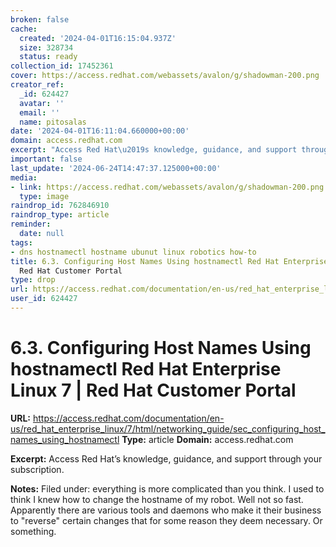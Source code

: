 ```yaml
---
broken: false
cache:
  created: '2024-04-01T16:15:04.937Z'
  size: 328734
  status: ready
collection_id: 17452361
cover: https://access.redhat.com/webassets/avalon/g/shadowman-200.png
creator_ref:
  _id: 624427
  avatar: ''
  email: ''
  name: pitosalas
date: '2024-04-01T16:11:04.660000+00:00'
domain: access.redhat.com
excerpt: "Access Red Hat\u2019s knowledge, guidance, and support through your subscription."
important: false
last_update: '2024-06-24T14:47:37.125000+00:00'
media:
- link: https://access.redhat.com/webassets/avalon/g/shadowman-200.png
  type: image
raindrop_id: 762846910
raindrop_type: article
reminder:
  date: null
tags:
- dns hostnamectl hostname ubunut linux robotics how-to
title: 6.3. Configuring Host Names Using hostnamectl Red Hat Enterprise Linux 7 |
  Red Hat Customer Portal
type: drop
url: https://access.redhat.com/documentation/en-us/red_hat_enterprise_linux/7/html/networking_guide/sec_configuring_host_names_using_hostnamectl
user_id: 624427
---
```


# 6.3. Configuring Host Names Using hostnamectl Red Hat Enterprise Linux 7 | Red Hat Customer Portal

**URL:** https://access.redhat.com/documentation/en-us/red_hat_enterprise_linux/7/html/networking_guide/sec_configuring_host_names_using_hostnamectl
**Type:** article
**Domain:** access.redhat.com

**Excerpt:** Access Red Hat’s knowledge, guidance, and support through your subscription.

**Notes:**
Filed under: everything is more complicated than you think. I used to think I knew how to change the hostname of my robot. Well not so fast. Apparently there are various tools and daemons who make it their business to "reverse" certain changes that for some reason they deem necessary. Or something.
